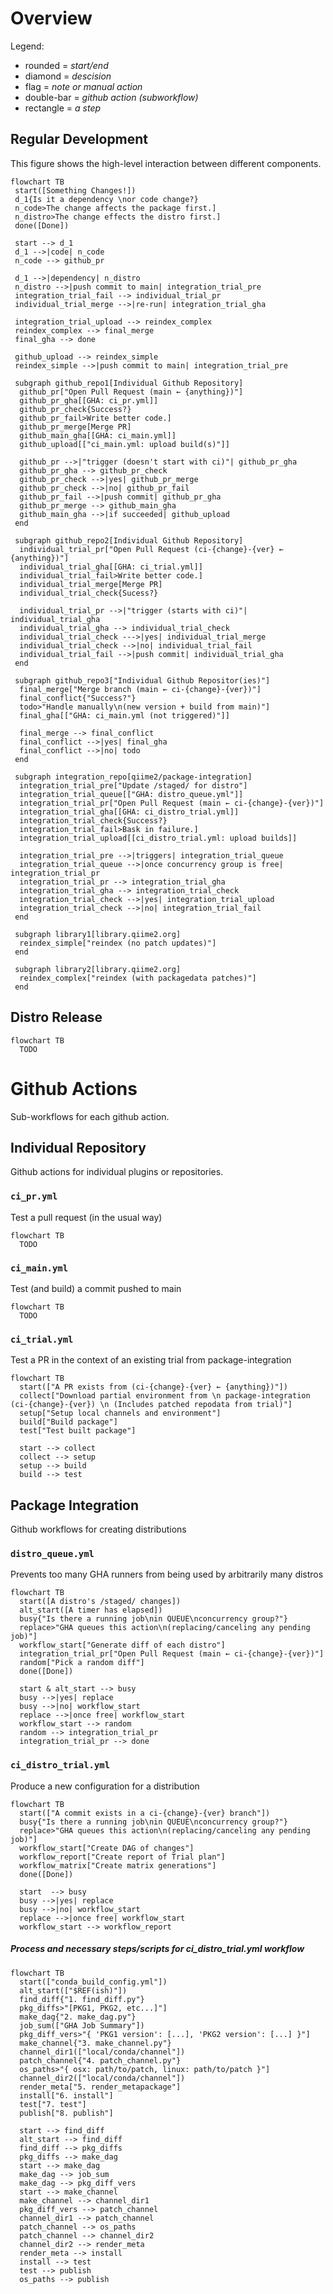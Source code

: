 # Overview

Legend:
 * rounded = *start/end*
 * diamond = *descision*
 * flag = *note or manual action*
 * double-bar = *github action (subworkflow)*
 * rectangle = *a step*

## Regular Development
This figure shows the high-level interaction between different components.

```mermaid
flowchart TB
 start([Something Changes!])
 d_1{Is it a dependency \nor code change?}
 n_code>The change affects the package first.]
 n_distro>The change effects the distro first.]
 done([Done])

 start --> d_1
 d_1 -->|code| n_code
 n_code --> github_pr

 d_1 -->|dependency| n_distro
 n_distro -->|push commit to main| integration_trial_pre
 integration_trial_fail --> individual_trial_pr
 individual_trial_merge -->|re-run| integration_trial_gha

 integration_trial_upload --> reindex_complex
 reindex_complex --> final_merge
 final_gha --> done

 github_upload --> reindex_simple
 reindex_simple -->|push commit to main| integration_trial_pre

 subgraph github_repo1[Individual Github Repository]
  github_pr["Open Pull Request (main ← {anything})"]
  github_pr_gha[[GHA: ci_pr.yml]]
  github_pr_check{Success?}
  github_pr_fail>Write better code.]
  github_pr_merge[Merge PR]
  github_main_gha[[GHA: ci_main.yml]]
  github_upload[["ci_main.yml: upload build(s)"]]

  github_pr -->|"trigger (doesn't start with ci)"| github_pr_gha
  github_pr_gha --> github_pr_check
  github_pr_check -->|yes| github_pr_merge
  github_pr_check -->|no| github_pr_fail
  github_pr_fail -->|push commit| github_pr_gha
  github_pr_merge --> github_main_gha
  github_main_gha -->|if succeeded| github_upload
 end

 subgraph github_repo2[Individual Github Repository]
  individual_trial_pr["Open Pull Request (ci-{change}-{ver} ← {anything})"]
  individual_trial_gha[[GHA: ci_trial.yml]]
  individual_trial_fail>Write better code.]
  individual_trial_merge[Merge PR]
  individual_trial_check{Sucess?}

  individual_trial_pr -->|"trigger (starts with ci)"| individual_trial_gha
  individual_trial_gha --> individual_trial_check
  individual_trial_check --->|yes| individual_trial_merge
  individual_trial_check -->|no| individual_trial_fail
  individual_trial_fail -->|push commit| individual_trial_gha
 end

 subgraph github_repo3["Individual Github Repositor(ies)"]
  final_merge["Merge branch (main ← ci-{change}-{ver})"]
  final_conflict{"Success?"}
  todo>"Handle manually\n(new version + build from main)"]
  final_gha[["GHA: ci_main.yml (not triggered)"]]

  final_merge --> final_conflict
  final_conflict -->|yes| final_gha
  final_conflict -->|no| todo
 end

 subgraph integration_repo[qiime2/package-integration]
  integration_trial_pre["Update /staged/ for distro"]
  integration_trial_queue[["GHA: distro_queue.yml"]]
  integration_trial_pr["Open Pull Request (main ← ci-{change}-{ver})"]
  integration_trial_gha[[GHA: ci_distro_trial.yml]]
  integration_trial_check{Success?}
  integration_trial_fail>Bask in failure.]
  integration_trial_upload[[ci_distro_trial.yml: upload builds]]

  integration_trial_pre -->|triggers| integration_trial_queue
  integration_trial_queue -->|once concurrency group is free| integration_trial_pr
  integration_trial_pr --> integration_trial_gha
  integration_trial_gha --> integration_trial_check
  integration_trial_check -->|yes| integration_trial_upload
  integration_trial_check -->|no| integration_trial_fail
 end

 subgraph library1[library.qiime2.org]
  reindex_simple["reindex (no patch updates)"]
 end

 subgraph library2[library.qiime2.org]
  reindex_complex["reindex (with packagedata patches)"]
 end
```

## Distro Release

```mermaid
flowchart TB
  TODO
```

# Github Actions
Sub-workflows for each github action.

## Individual Repository
Github actions for individual plugins or repositories.

### `ci_pr.yml`
Test a pull request (in the usual way)
```mermaid
flowchart TB
  TODO
```


### `ci_main.yml`
Test (and build) a commit pushed to main
```mermaid
flowchart TB
  TODO
```


### `ci_trial.yml`
Test a PR in the context of an existing trial from package-integration
```mermaid
flowchart TB
  start(["A PR exists from (ci-{change}-{ver} ← {anything})"])
  collect["Download partial environment from \n package-integration (ci-{change}-{ver}) \n (Includes patched repodata from trial)"]
  setup["Setup local channels and environment"]
  build["Build package"]
  test["Test built package"]

  start --> collect
  collect --> setup
  setup --> build
  build --> test
```

## Package Integration
Github workflows for creating distributions

### `distro_queue.yml`
Prevents too many GHA runners from being used by arbitrarily many distros
```mermaid
flowchart TB
  start([A distro's /staged/ changes])
  alt_start([A timer has elapsed])
  busy{"Is there a running job\nin QUEUE\nconcurrency group?"}
  replace>"GHA queues this action\n(replacing/canceling any pending job)"]
  workflow_start["Generate diff of each distro"]
  integration_trial_pr["Open Pull Request (main ← ci-{change}-{ver})"]
  random["Pick a random diff"]
  done([Done])

  start & alt_start --> busy
  busy -->|yes| replace
  busy -->|no| workflow_start
  replace -->|once free| workflow_start
  workflow_start --> random
  random --> integration_trial_pr
  integration_trial_pr --> done
```

### `ci_distro_trial.yml`
Produce a new configuration for a distribution
```mermaid
flowchart TB
  start(["A commit exists in a ci-{change}-{ver} branch"])
  busy{"Is there a running job\nin QUEUE\nconcurrency group?"}
  replace>"GHA queues this action\n(replacing/canceling any pending job)"]
  workflow_start["Create DAG of changes"]
  workflow_report["Create report of Trial plan"]
  workflow_matrix["Create matrix generations"]
  done([Done])

  start  --> busy
  busy -->|yes| replace
  busy -->|no| workflow_start
  replace -->|once free| workflow_start
  workflow_start --> workflow_report
```

##### Process and necessary steps/scripts for ci_distro_trial.yml workflow
```mermaid
flowchart TB
  start(["conda_build_config.yml"])
  alt_start(["$REF(ish)"])
  find_diff{"1. find_diff.py"}
  pkg_diffs>"[PKG1, PKG2, etc...]"]
  make_dag{"2. make_dag.py"}
  job_sum(["GHA Job Summary"])
  pkg_diff_vers>"{ 'PKG1 version': [...], 'PKG2 version': [...] }"]
  make_channel{"3. make_channel.py"}
  channel_dir1(["local/conda/channel"])
  patch_channel{"4. patch_channel.py"}
  os_paths>"{ osx: path/to/patch, linux: path/to/patch }"]
  channel_dir2(["local/conda/channel"])
  render_meta["5. render_metapackage"]
  install["6. install"]
  test["7. test"]
  publish["8. publish"]

  start --> find_diff
  alt_start --> find_diff
  find_diff --> pkg_diffs
  pkg_diffs --> make_dag
  start --> make_dag
  make_dag --> job_sum
  make_dag --> pkg_diff_vers
  start --> make_channel
  make_channel --> channel_dir1
  pkg_diff_vers --> patch_channel
  channel_dir1 --> patch_channel
  patch_channel --> os_paths
  patch_channel --> channel_dir2
  channel_dir2 --> render_meta
  render_meta --> install
  install --> test
  test --> publish
  os_paths --> publish
```

